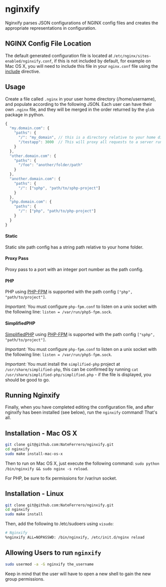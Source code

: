 nginxify
========

Nginxify parses JSON configurations of NGINX config files and creates the appropriate representations in configuration.

## NGINX Config File Location

The default generated configuration file is located at `/etc/nginx/sites-enabled/nginxify.conf`, if this is not included by default, for example on Mac OS X, you will need to include this file in your `nginx.conf` file using the [include](http://nginx.org/en/docs/ngx_core_module.html#include) directive.

## Usage

Create a file called `.nginx` in your user home directory (/home/username), and populate according to the following JSON. Each user can have their own `.nginx` file, and they will be merged in the order returned by the `glob` package in python.

```js
{
  "my.domain.com": {
    "paths": {
      "/": "my_domain", // this is a directory relative to your home directory,
      "/testapp": 3000  // This will proxy all requests to a server running on port 3000
    }
  },
  "other.domain.com": {
    "paths": {
      "/foo": "another/folder/path"
    }
  },
  "another.domain.com": {
    "paths": {
      "/": ["sphp", "path/to/sphp-project"]
    }
  },
  "php.domain.com": {
    "paths": {
      "/": ["php", "path/to/php-project"]
    }
  }
}
```
#### Static

Static site path config has a string path relative to your home folder.

#### Proxy Pass

Proxy pass to a port with an integer port number as the path config.

#### PHP

PHP using [PHP-FPM](http://php-fpm.org/) is supported with the path config `["php", "path/to/project"]`.

*Important:* You must configure `php-fpm.conf` to listen on a unix socket with the following line: `listen = /var/run/php5-fpm.sock`.

#### SimplifiedPHP

[SimplifiedPHP](https://github.com/NateFerrero/simplified-php) using [PHP-FPM](http://php-fpm.org/) is supported with the path config `["sphp", "path/to/project"]`.

*Important:* You must configure `php-fpm.conf` to listen on a unix socket with the following line: `listen = /var/run/php5-fpm.sock`.

*Important:* You must install the `simplified-php` project at `/usr/share/simplified-php`, this can be confirmed by running `cat /usr/share/simplified-php/simplified.php` - if the file is displayed, you should be good to go.

## Running Nginxify

Finally, when you have completed editing the configuration file, and after nginxify has been installed (see below), run the `nginxify` command! That's all.

## Installation - Mac OS X

```bash
git clone git@github.com:NateFerrero/nginxify.git
cd nginxify
sudo make install-mac-os-x
```

Then to run on Mac OS X, just execute the following command: `sudo python /bin/nginxify && sudo nginx -s reload`.

For PHP, be sure to fix permissions for /var/run socket.

## Installation - Linux

```bash
git clone git@github.com:NateFerrero/nginxify.git
cd nginxify
sudo make install
```

Then, add the following to /etc/sudoers using `visudo`:

```bash
# Nginxify
%nginxify ALL=NOPASSWD: /bin/nginxify, /etc/init.d/nginx reload
```


## Allowing Users to run `nginxify`

```bash
sudo usermod -a -G nginxify the_username
```

Keep in mind that the user will have to open a new shell to gain the new group permissions.
